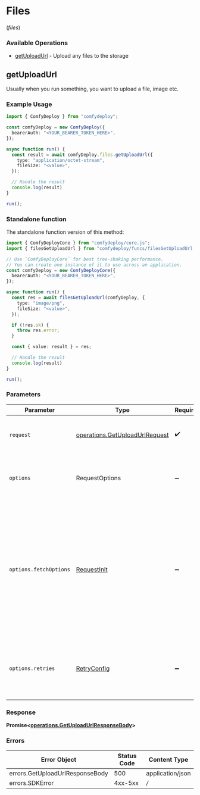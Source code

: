 # Files
(*files*)

### Available Operations

* [getUploadUrl](#getuploadurl) - Upload any files to the storage

## getUploadUrl

Usually when you run something, you want to upload a file, image etc.

### Example Usage

```typescript
import { ComfyDeploy } from "comfydeploy";

const comfyDeploy = new ComfyDeploy({
  bearerAuth: "<YOUR_BEARER_TOKEN_HERE>",
});

async function run() {
  const result = await comfyDeploy.files.getUploadUrl({
    type: "application/octet-stream",
    fileSize: "<value>",
  });

  // Handle the result
  console.log(result)
}

run();
```


### Standalone function

The standalone function version of this method:

```typescript
import { ComfyDeployCore } from "comfydeploy/core.js";
import { filesGetUploadUrl } from "comfydeploy/funcs/filesGetUploadUrl.js";

// Use `ComfyDeployCore` for best tree-shaking performance.
// You can create one instance of it to use across an application.
const comfyDeploy = new ComfyDeployCore({
  bearerAuth: "<YOUR_BEARER_TOKEN_HERE>",
});

async function run() {
  const res = await filesGetUploadUrl(comfyDeploy, {
    type: "image/png",
    fileSize: "<value>",
  });

  if (!res.ok) {
    throw res.error;
  }

  const { value: result } = res;

  // Handle the result
  console.log(result)
}

run();
```

### Parameters

| Parameter                                                                                                                                                                      | Type                                                                                                                                                                           | Required                                                                                                                                                                       | Description                                                                                                                                                                    |
| ------------------------------------------------------------------------------------------------------------------------------------------------------------------------------ | ------------------------------------------------------------------------------------------------------------------------------------------------------------------------------ | ------------------------------------------------------------------------------------------------------------------------------------------------------------------------------ | ------------------------------------------------------------------------------------------------------------------------------------------------------------------------------ |
| `request`                                                                                                                                                                      | [operations.GetUploadUrlRequest](../../models/operations/getuploadurlrequest.md)                                                                                               | :heavy_check_mark:                                                                                                                                                             | The request object to use for the request.                                                                                                                                     |
| `options`                                                                                                                                                                      | RequestOptions                                                                                                                                                                 | :heavy_minus_sign:                                                                                                                                                             | Used to set various options for making HTTP requests.                                                                                                                          |
| `options.fetchOptions`                                                                                                                                                         | [RequestInit](https://developer.mozilla.org/en-US/docs/Web/API/Request/Request#options)                                                                                        | :heavy_minus_sign:                                                                                                                                                             | Options that are passed to the underlying HTTP request. This can be used to inject extra headers for examples. All `Request` options, except `method` and `body`, are allowed. |
| `options.retries`                                                                                                                                                              | [RetryConfig](../../lib/utils/retryconfig.md)                                                                                                                                  | :heavy_minus_sign:                                                                                                                                                             | Enables retrying HTTP requests under certain failure conditions.                                                                                                               |


### Response

**Promise\<[operations.GetUploadUrlResponseBody](../../models/operations/getuploadurlresponsebody.md)\>**
### Errors

| Error Object                    | Status Code                     | Content Type                    |
| ------------------------------- | ------------------------------- | ------------------------------- |
| errors.GetUploadUrlResponseBody | 500                             | application/json                |
| errors.SDKError                 | 4xx-5xx                         | */*                             |
